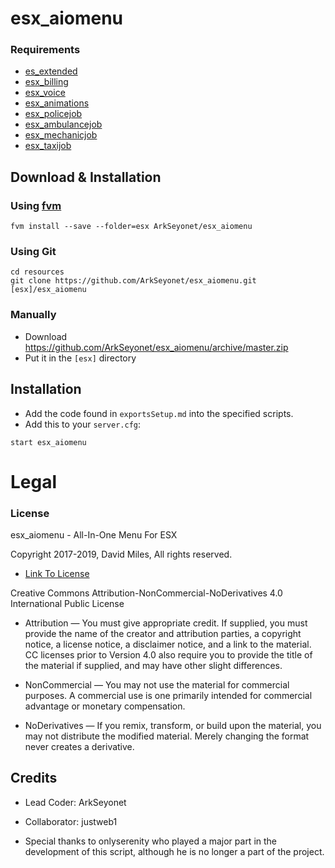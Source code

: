 # esx_aiomenu

### Requirements
* [es_extended](https://github.com/ESX-Org/es_extended)
* [esx_billing](https://github.com/ESX-Org/esx_billing)
* [esx_voice](https://github.com/ESX-Org/esx_voice)
* [esx_animations](https://github.com/ESX-Org/esx_animations)
* [esx_policejob](https://github.com/ESX-Org/esx_policejob)
* [esx_ambulancejob](https://github.com/ESX-Org/esx_ambulancejob)
* [esx_mechanicjob](https://github.com/ESX-Org/esx_mechanicjob)
* [esx_taxijob](https://github.com/ESX-Org/esx_taxijob)

## Download & Installation

### Using [fvm](https://github.com/qlaffont/fvm-installer)
```
fvm install --save --folder=esx ArkSeyonet/esx_aiomenu
```

### Using Git
```
cd resources
git clone https://github.com/ArkSeyonet/esx_aiomenu.git [esx]/esx_aiomenu
```

### Manually
- Download https://github.com/ArkSeyonet/esx_aiomenu/archive/master.zip
- Put it in the `[esx]` directory

## Installation
- Add the code found in `exportsSetup.md` into the specified scripts.
- Add this to your `server.cfg`:

```
start esx_aiomenu
```

# Legal
### License
esx_aiomenu - All-In-One Menu For ESX

Copyright 2017-2019, David Miles, All rights reserved.

* [Link To License](https://creativecommons.org/licenses/by-nc-nd/4.0/legalcode)

Creative Commons Attribution-NonCommercial-NoDerivatives 4.0 International Public License

* Attribution — You must give appropriate credit. If supplied, you must provide the name of the creator and attribution parties, a copyright notice, a license notice, a disclaimer notice, and a link to the material. CC licenses prior to Version 4.0 also require you to provide the title of the material if supplied, and may have other slight differences.

* NonCommercial — You may not use the material for commercial purposes. A commercial use is one primarily intended for commercial advantage or monetary compensation.

* NoDerivatives — If you remix, transform, or build upon the material, you may not distribute the modified material. Merely changing the format never creates a derivative.


## Credits
* Lead Coder: ArkSeyonet
* Collaborator: justweb1

* Special thanks to onlyserenity who played a major part in the development of this script, although he is no longer a part of the project.
